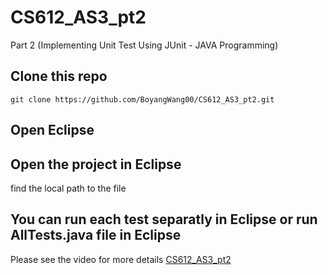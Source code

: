 # CS612_AS3_pt2
Part 2 (Implementing Unit Test Using JUnit - JAVA Programming)

## Clone this repo
```
git clone https://github.com/BoyangWang00/CS612_AS3_pt2.git
```
## Open Eclipse
## Open the project in Eclipse 
find the local path to the file
## You can run each test separatly in Eclipse or run AllTests.java file in Eclipse

Please see the video for more details [CS612_AS3_pt2](https://drive.google.com/file/d/1c-Gw9IMfH9SaWL-F5pXWO69McjVMXL3D/view?usp=sharing)
